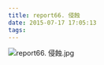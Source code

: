 ```yaml
---
title: report66. 侵蝕
date: 2015-07-17 17:05:13
tags:
---
```

![report66. 侵蝕.jpg](https://i.loli.net/2018/03/23/5ab491984ff1e.jpg)
